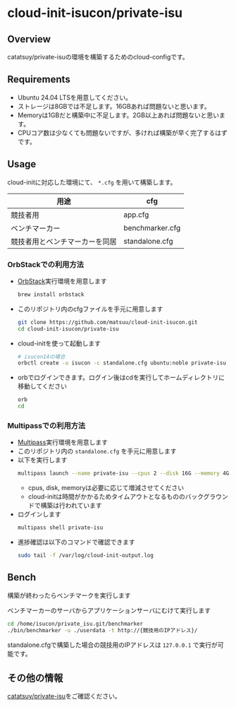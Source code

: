 # cloud-init-isucon/private-isu

## Overview

catatsuy/private-isuの環境を構築するためのcloud-configです。

## Requirements

* Ubuntu 24.04 LTSを用意してください。
* ストレージは8GBでは不足します。16GBあれば問題ないと思います。
* Memoryは1GBだと構築中に不足します。2GB以上あれば問題ないと思います。
* CPUコア数は少なくても問題ないですが、多ければ構築が早く完了するはずです。

## Usage

cloud-initに対応した環境にて、 `*.cfg` を用いて構築します。

| 用途 | cfg |
| --- | --- |
| 競技者用 | app.cfg |
| ベンチマーカー | benchmarker.cfg |
| 競技者用とベンチマーカーを同居 |  standalone.cfg |

### OrbStackでの利用方法

* [OrbStack](https://orbstack.dev/)実行環境を用意します
  ```sh
  brew install orbstack
  ```
* このリポジトリ内のcfgファイルを手元に用意します
  ```sh
  git clone https://github.com/matsuu/cloud-init-isucon.git
  cd cloud-init-isucon/private-isu
  ```
* cloud-initを使って起動します
  ```sh
  # isucon14の場合
  orbctl create -u isucon -c standalone.cfg ubuntu:noble private-isu
  ```
* orbでログインできます。ログイン後はcdを実行してホームディレクトリに移動してください
  ```sh
  orb
  cd
  ```

### Multipassでの利用方法

* [Multipass](https://multipass.run/)実行環境を用意します
* このリポジトリ内の `standalone.cfg` を手元に用意します
* 以下を実行します
  ```sh
  multipass launch --name private-isu --cpus 2 --disk 16G --memory 4G --cloud-init standalone.cfg 24.04
  ```
  * cpus, disk, memoryは必要に応じて増減させてください
  * cloud-initは時間がかかるためタイムアウトとなるもののバックグラウンドで構築は行われています
* ログインします
  ```sh
  multipass shell private-isu
  ```
* 進捗確認は以下のコマンドで確認できます
  ```sh
  sudo tail -f /var/log/cloud-init-output.log
  ```

## Bench

構築が終わったらベンチマークを実行します

ベンチマーカーのサーバからアプリケーションサーバにむけて実行します

```sh
cd /home/isucon/private_isu.git/benchmarker
./bin/benchmarker -u ./userdata -t http://{競技用のIPアドレス}/
```

standalone.cfgで構築した場合の競技用のIPアドレスは `127.0.0.1` で実行が可能です。

## その他の情報

[catatsuy/private-isu](https://github.com/catatsuy/private-isu/)をご確認ください。
